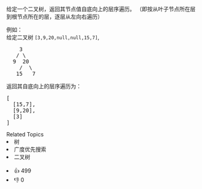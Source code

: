 <p>给定一个二叉树，返回其节点值自底向上的层序遍历。 （即按从叶子节点所在层到根节点所在的层，逐层从左向右遍历）</p>

<p>例如：<br />
给定二叉树 <code>[3,9,20,null,null,15,7]</code>,</p>

<pre>
    3
   / \
  9  20
    /  \
   15   7
</pre>

<p>返回其自底向上的层序遍历为：</p>

<pre>
[
  [15,7],
  [9,20],
  [3]
]
</pre>
<div><div>Related Topics</div><div><li>树</li><li>广度优先搜索</li><li>二叉树</li></div></div><br><div><li>👍 499</li><li>👎 0</li></div>